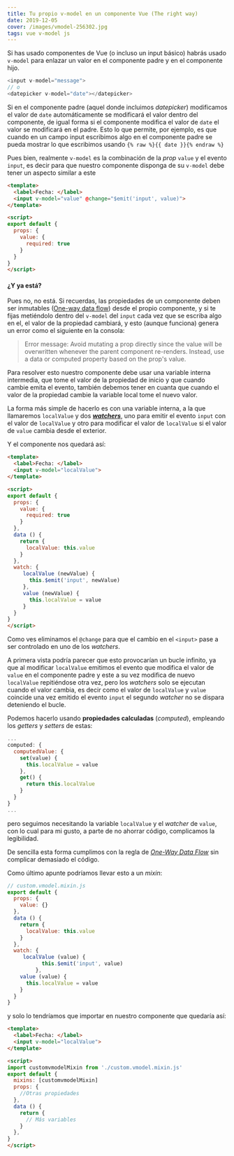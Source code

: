 ```yaml
---
title: Tu propio v-model en un componente Vue (The right way)
date: 2019-12-05
cover: /images/vmodel-256302.jpg
tags: vue v-model js
---
```


Si has usado componentes de Vue (o incluso un input básico) habrás usado `v-model` para enlazar un valor en el componente padre y en el componente hijo.

```js
<input v-model="message">
// o
<datepicker v-model="date"></datepicker>
```
Si en el componente padre (aquel donde incluimos _datepicker_) modificamos el valor de `date` automáticamente se modificará el valor dentro del componente, de igual forma si el componente modifica el valor de `date` el valor se modificará en el padre. Esto lo que permite, por ejemplo, es que cuando en un campo input escribimos algo en el componente padre se pueda mostrar lo que escribimos usando `{% raw %}{{ date }}{% endraw %}`

Pues bien, realmente `v-model` es la combinación de la _prop_ `value` y el evento `input`, es decir para que nuestro componente disponga de su `v-model` debe tener un aspecto similar a este

```html
<template>
  <label>Fecha: </label>
  <input v-model="value" @change="$emit('input', value)">
</template>

<script>
export default {
  props: {
    value: {
      required: true
    }
  }
}
</script>
```
#### ¿Y ya está?
Pues no, no está. Si recuerdas, las propiedades de un componente deben ser inmutables ([One-way data flow](https://vuejs.org/v2/guide/components-props.html#One-Way-Data-Flow)) desde el propio componente, y si te fijas metiéndolo dentro del `v-model` del `input` cada vez que se escriba algo en el, el valor de la propiedad cambiará, y esto (aunque funciona) genera un error como el siguiente en la consola:

> Error message: Avoid mutating a prop directly since the value will be overwritten whenever the parent component re-renders. Instead, use a data or computed property based on the prop's value.  

Para resolver esto nuestro componente debe usar una variable interna intermedia, que tome el valor de la propiedad de inicio y que cuando cambie emita el evento, también debemos tener en cuanta que cuando el valor de la propiedad cambie la variable local tome el nuevo valor.

La forma más simple de hacerlo es con una variable interna, a la que llamaremos `localValue` y dos **_[watchers](https://vuejs.org/v2/guide/computed.html#Computed-vs-Watched-Property)_**, uno para emitir el evento `input` con el valor de `localValue` y otro para modificar el valor de `localValue` si el valor de `value` cambia desde el exterior.

Y el componente nos quedará así:

```html
<template>
  <label>Fecha: </label>
  <input v-model="localValue">
</template>

<script>
export default {
  props: {
    value: {
      required: true
    }
  },
  data () {
    return {
      localValue: this.value
    }
  },
  watch: {
     localValue (newValue) {
       this.$emit('input', newValue)
     },
     value (newValue) {
       this.localValue = value
     }
  }
}
</script>
```

Como ves eliminamos el `@change` para que el cambio en el `<input>` pase a ser controlado en uno de los _watchers_.


A primera vista podría parecer que esto provocarían un bucle infinito, ya que al modificar `localValue` emitimos el evento que modifica el valor de `value` en el componente padre y este a su vez modifica de nuevo `localValue` repitiéndose otra vez, pero los _watchers_ solo se ejecutan cuando el valor cambia, es decir como el valor de `localValue` y `value` coincide una vez emitido el evento `input` el segundo _watcher_ no se dispara deteniendo el bucle.  

Podemos hacerlo usando **propiedades calculadas** (_computed_), empleando los _getters_ y _setters_ de estas:
 
```js
...
computed: {
  computedValue: {
    set(value) {
      this.localValue = value
    },
    get() {
      return this.localValue
    }
  }
}
...
```
pero seguimos necesitando la variable `localValue` y el _watcher_ de `value`, con lo cual para mi gusto, a parte de no ahorrar código, complicamos la legibilidad.

De sencilla esta forma cumplimos con la regla de [_One-Way Data Flow_](https://vuejs.org/v2/guide/components-props.html#One-Way-Data-Flow) sin complicar demasiado el código.

Como último apunte podríamos llevar esto a un _mixin_:

```js
// custom.vmodel.mixin.js
export default {
  props: {
    value: {}
  },
  data () {
    return {
      localValue: this.value
    }
  },  
  watch: {
     localValue (value) {
           this.$emit('input', value)
         },
    value (value) {
      this.localValue = value
    }
  }
}
```
y solo lo tendríamos que importar en nuestro componente que quedaría así:

```html
<template>
  <label>Fecha: </label>
  <input v-model="localValue">
</template>

<script>
import customvmodelMixin from './custom.vmodel.mixin.js'
export default {
  mixins: [customvmodelMixin]
  props: {
    //Otras propiedades
  },
  data () {
    return {
      // Más variables
    }
  },  
}
</script>
```
